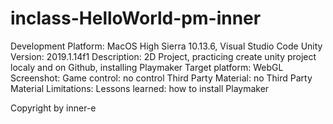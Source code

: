 # inclass-HelloWorld-pm-inner
Development Platform: MacOS High Sierra 10.13.6, Visual Studio Code
 Unity Version: 2019.1.14f1
 Description: 2D Project, practicing create unity project localy and on Github, installing Playmaker
 Target platform: WebGL
 Screenshot:
 Game control: no control
 Third Party Material: no Third Party Material
 Limitations:
 Lessons learned: how to install Playmaker

 Copyright by inner-e
